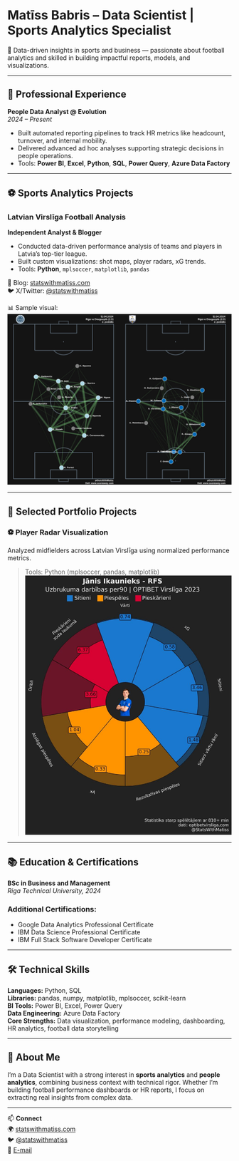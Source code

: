 # Matīss Babris – Data Scientist | Sports Analytics Specialist

🧠 Data-driven insights in sports and business — passionate about football analytics and skilled in building impactful reports, models, and visualizations.

---

## 💼 Professional Experience

**People Data Analyst @ Evolution**  
*2024 – Present*  
- Built automated reporting pipelines to track HR metrics like headcount, turnover, and internal mobility.
- Delivered advanced ad hoc analyses supporting strategic decisions in people operations.
- Tools: **Power BI**, **Excel**, **Python**, **SQL**, **Power Query**, **Azure Data Factory**

---

## ⚽️ Sports Analytics Projects

### Latvian Virslīga Football Analysis  
**Independent Analyst & Blogger**  
- Conducted data-driven performance analysis of teams and players in Latvia’s top-tier league.
- Built custom visualizations: shot maps, player radars, xG trends.
- Tools: **Python**, `mplsoccer`, `matplotlib`, `pandas`

📌 Blog: [statswithmatiss.com](https://statswithmatiss.com)  
🐦 X/Twitter: [@statswithmatiss](https://twitter.com/statswithmatiss)

📊 Sample visual:  
![Football Analytics](/assets/img/2puslaiks.jpg)

---

## 📂 Selected Portfolio Projects

### ⚽️ Player Radar Visualization  
Analyzed midfielders across Latvian Virslīga using normalized performance metrics.  
> Tools: Python (mplsoccer, pandas, matplotlib)  
![Player Radar](/assets/img/Janis_Ikaunieks-pizza.jpg)

---

## 📚 Education & Certifications

**BSc in Business and Management**  
*Riga Technical University, 2024*

### Additional Certifications:
- Google Data Analytics Professional Certificate  
- IBM Data Science Professional Certificate  
- IBM Full Stack Software Developer Certificate  

---

## 🛠 Technical Skills

**Languages:** Python, SQL  
**Libraries:** pandas, numpy, matplotlib, mplsoccer, scikit-learn  
**BI Tools:** Power BI, Excel, Power Query  
**Data Engineering:** Azure Data Factory  
**Core Strengths:** Data visualization, performance modeling, dashboarding, HR analytics, football data storytelling

---

## 📌 About Me

I’m a Data Scientist with a strong interest in **sports analytics** and **people analytics**, combining business context with technical rigor. Whether I’m building football performance dashboards or HR reports, I focus on extracting real insights from complex data.

---

📫 **Connect**  
🌍 [statswithmatiss.com](https://statswithmatiss.com)  
🐦 [@statswithmatiss](https://twitter.com/statswithmatiss)  
📧 [E-mail](mailto:matiss051293@gmail.com)
